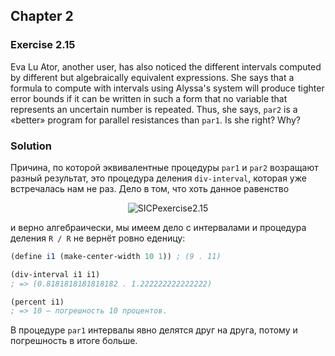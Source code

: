 ## Chapter 2

### Exercise 2.15

Eva Lu Ator, another user, has also noticed the different intervals computed by different but algebraically equivalent expressions. She says that a formula to compute with intervals using Alyssa's system will produce tighter error bounds if it can be written in such a form that no variable that represents an uncertain number is repeated. Thus, she says, `par2` is a «better» program for parallel resistances than `par1`. Is she right? Why?

### Solution

Причина, по которой эквивалентные процедуры `par1` и `par2` возращают разный результат, это процедура деления `div-interval`, которая уже встречалась нам не раз. Дело в том, что хоть данное равенство

<p align="center">
  <img src="https://i.ibb.co/b2ByJGZ/SICPexercise2-15.jpg" alt="SICPexercise2.15" title="SICPexercise2.15">
</p>

и верно алгебраически, мы имеем дело с интервалами и процедура деления `R / R` не вернёт ровно еденицу:

```scheme
(define i1 (make-center-width 10 1)) ; (9 . 11)

(div-interval i1 i1)
; => (0.8181818181818182 . 1.222222222222222)

(percent i1)
; => 10 — погрешность 10 процентов.
```

В процедуре `par1` интервалы явно делятся друг на друга, потому и погрешность в итоге больше.


